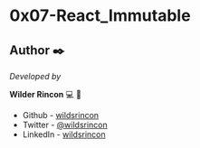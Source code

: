# 0x07-React_Immutable


## Author ✒️

_Developed by_

**Wilder Rincon** :computer: :man: 

- Github - [wildsrincon](https://github.com/wildsrincon)
- Twitter - [@wildsrincon](https://twitter.com/wildsrincon)
- LinkedIn - [wildsrincon](https://www.linkedin.com/in/wildsrincon/)